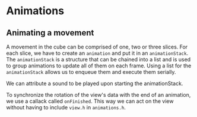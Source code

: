 # Animations

## Animating a movement

A movement in the cube can be comprised of one, two or three slices. For each slice, we have to create an `animation` and put it in an `animationStack`. The `animationStack` is a structure that can be chained into a list and is used to group animations to update all of them on each frame. Using a list for the `animationStack` allows us to enqueue them and execute them serially.

We can attribute a sound to be played upon starting the animationStack.

To synchronize the rotation of the view's data with the end of an animation, we use a callack called `onFinished`. This way we can act on the view without having to include `view.h` in `animations.h`.